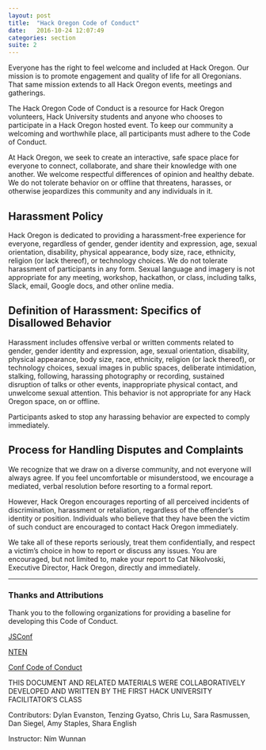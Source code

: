 ```yaml
---
layout: post
title:  "Hack Oregon Code of Conduct"
date:   2016-10-24 12:07:49
categories: section
suite: 2
---
```


Everyone has the right to feel welcome and included at Hack Oregon. Our mission is to promote engagement and quality of life for all Oregonians. That same mission extends to all Hack Oregon events, meetings and gatherings.

The Hack Oregon Code of Conduct is a resource for Hack Oregon volunteers, Hack University students and anyone who chooses to participate in a Hack Oregon hosted event. To keep our community a welcoming and worthwhile place, all participants must adhere to the Code of Conduct.

At Hack Oregon, we seek to create an interactive, safe space place for everyone to connect, collaborate, and share their knowledge with one another. We welcome respectful differences of opinion and healthy debate. We do not tolerate behavior on or offline that threatens, harasses, or otherwise jeopardizes this community and any individuals in it.

## Harassment Policy

Hack Oregon is dedicated to providing a harassment-free experience for everyone, regardless of gender, gender identity and expression, age, sexual orientation, disability, physical appearance, body size, race, ethnicity, religion (or lack thereof), or technology choices. We do not tolerate harassment of participants in any form. Sexual language and imagery is not appropriate for any meeting, workshop, hackathon, or class, including talks, Slack, email, Google docs, and other online media.

## Definition of Harassment: Specifics of Disallowed Behavior

Harassment includes offensive verbal or written comments related to gender, gender identity and expression, age, sexual orientation, disability, physical appearance, body size, race, ethnicity, religion (or lack thereof), or technology choices, sexual images in public spaces, deliberate intimidation, stalking, following, harassing photography or recording, sustained disruption of talks or other events, inappropriate physical contact, and unwelcome sexual attention. This behavior is not appropriate for any Hack Oregon space, on or offline.

Participants asked to stop any harassing behavior are expected to comply immediately.

## Process for Handling Disputes and Complaints

We recognize that we draw on a diverse community, and not everyone will always agree. If you feel uncomfortable or misunderstood, we encourage a mediated, verbal resolution before resorting to a formal report.

However, Hack Oregon encourages reporting of all perceived incidents of discrimination, harassment or retaliation, regardless of the offender’s identity or position. Individuals who believe that they have been the victim of such conduct are encouraged to contact Hack Oregon immediately.

We take all of these reports seriously, treat them confidentially, and respect a victim’s choice in how to report or discuss any issues. You are encouraged, but not limited to, make your report to Cat Nikolvoski, Executive Director, Hack Oregon, directly and immediately.


**********

### Thanks and Attributions

Thank you to the following organizations for providing a baseline for developing this Code of Conduct.

[JSConf](http://jsconf.com/codeofconduct.html)

[NTEN](http://www.nten.org/ntc/about-the-ntc/code-of-conduct/)

[Conf Code of Conduct](http://confcodeofconduct.com/)

THIS DOCUMENT AND RELATED MATERIALS WERE COLLABORATIVELY DEVELOPED AND WRITTEN BY THE FIRST HACK UNIVERSITY FACILITATOR’S CLASS

Contributors: Dylan Evanston, Tenzing Gyatso,  Chris Lu, Sara Rasmussen, Dan Siegel, Amy Staples, Shara English

Instructor: Ním Wunnan
